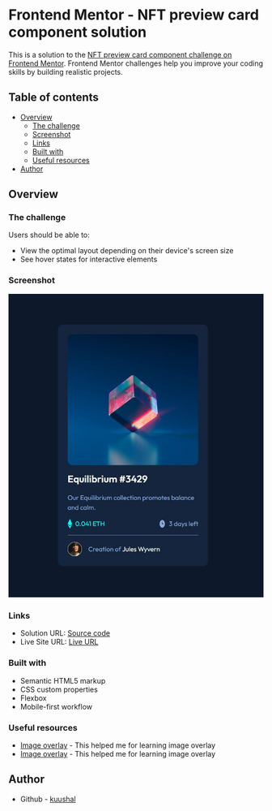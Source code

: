 # Frontend Mentor - NFT preview card component solution

This is a solution to the [NFT preview card component challenge on Frontend Mentor](https://www.frontendmentor.io/challenges/nft-preview-card-component-SbdUL_w0U). Frontend Mentor challenges help you improve your coding skills by building realistic projects. 

## Table of contents

- [Overview](#overview)
  - [The challenge](#the-challenge)
  - [Screenshot](#screenshot)
  - [Links](#links)
  - [Built with](#built-with)
  - [Useful resources](#useful-resources)
- [Author](#author)


## Overview

### The challenge

Users should be able to:

- View the optimal layout depending on their device's screen size
- See hover states for interactive elements

### Screenshot

![](./screenshot.JPG)

### Links

- Solution URL: [Source code](https://github.com/kuushal/frontend-mentor/tree/main/nft-preview-card-component)
- Live Site URL: [Live URL](https://kuushal.github.io/frontend-mentor/nft-preview-card-component/)

### Built with

- Semantic HTML5 markup
- CSS custom properties
- Flexbox
- Mobile-first workflow

### Useful resources

- [Image overlay](https://www.w3schools.com/howto/howto_css_image_overlay.asp) - This helped me for learning image overlay
- [Image overlay](https://codepen.io/mhhasan320/pen/BwqvLL) - This helped me for learning image overlay

## Author

- Github - [kuushal](https://www.github.com/kuushal)
